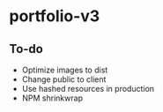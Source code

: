# portfolio-v3

## To-do
* Optimize images to dist
* Change public to client
* Use hashed resources in production
* NPM shrinkwrap
